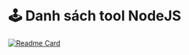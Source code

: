 # 🕹 Danh sách tool NodeJS

[![Readme Card](https://github-readme-stats.vercel.app/api/pin/?username=DoCaoLong&repo=Tools-Tomarket&title_color=98d607&icon_color=98d607&border_color=98d607&bg_color=f7ffe5&cache_seconds=21600)](https://github.com/DoCaoLong/Tools-Tomarket)
